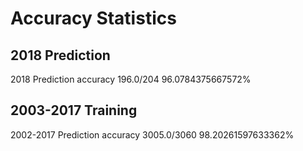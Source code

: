 # Accuracy Statistics

## 2018 Prediction

2018 Prediction accuracy 196.0/204
96.0784375667572%

## 2003-2017 Training

2002-2017 Prediction accuracy 3005.0/3060
98.20261597633362%
